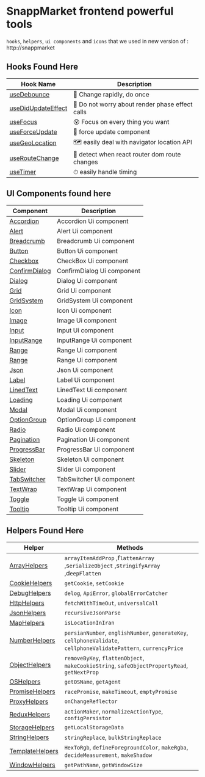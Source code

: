 # SnappMarket frontend powerful tools
`hooks`, `helpers`, `ui components` and `icons` that we used in new version of : http://snappmarket

## Hooks Found Here

| Hook Name                                         |  Description                                                     |
| ------------------------------------------------- | ---------------------------------------------------------------- |
| [useDebounce](https://github.com/snappmarket/react-hooks/tree/master/packages/hooks/packages/useDebounce)               | 🔂 Change rapidly, do once                                                   |
| [useDidUpdateEffect](https://github.com/snappmarket/react-hooks/tree/master/packages/hooks/packages/useDidUpdateEffect) | 🧵 Do not worry about render phase effect calls                             |
| [useFocus](https://github.com/snappmarket/react-hooks/tree/master/packages/hooks/packages/useFocus)                     | 😵 Focus on every thing you want                                             |
| [useForceUpdate](https://github.com/snappmarket/react-hooks/tree/master/packages/hooks/packages/useForceUpdate)         | 👿 force update component                                                    |
| [useGeoLocation](https://github.com/snappmarket/react-hooks/tree/master/packages/hooks/packages/useGeoLocation)         | 🗺 easily deal with navigator location API                                  |
| [useRouteChange](https://github.com/snappmarket/react-hooks/tree/master/packages/hooks/packages/useRouteChange)         | 🏹 detect when react router dom route changes                                |
| [useTimer](https://github.com/snappmarket/react-hooks/tree/master/packages/hooks/packages/useTimer)                     | ⏱ easily handle timing                                                      |



## UI Components found here

| Component                                         |  Description                                                    |
| ------------------------------------------------- | --------------------------------------------------------------- |
| [Accordion](https://github.com/snappmarket/react-hooks/tree/master/packages/ui/packages/Accordion)                  | Accordion Ui component        |     
| [Alert](https://github.com/snappmarket/react-hooks/tree/master/packages/ui/packages/Alert)                          | Alert Ui component            | 
| [Breadcrumb](https://github.com/snappmarket/react-hooks/tree/master/packages/ui/packages/Breadcrumb)                | Breadcrumb Ui component       |     
| [Button](https://github.com/snappmarket/react-hooks/tree/master/packages/ui/packages/Button)                        | Button Ui component           | 
| [Checkbox](https://github.com/snappmarket/react-hooks/tree/master/packages/ui/packages/CheckBox)                    | CheckBox Ui component         |     
| [ConfirmDialog](https://github.com/snappmarket/react-hooks/tree/master/packages/ui/packages/ConfirmDialog)          | ConfirmDialog Ui component    |         
| [Dialog](https://github.com/snappmarket/react-hooks/tree/master/packages/ui/packages/Dialog)                        | Dialog Ui component           | 
| [Grid](https://github.com/snappmarket/react-hooks/tree/master/packages/ui/packages/Grid)                            | Grid Ui component             | 
| [GridSystem](https://github.com/snappmarket/react-hooks/tree/master/packages/ui/packages/GridSystem)                | GridSystem Ui component       |     
| [Icon](https://github.com/snappmarket/react-hooks/tree/master/packages/ui/packages/Icon)                            | Icon Ui component             | 
| [Image](https://github.com/snappmarket/react-hooks/tree/master/packages/ui/packages/Image)                          | Image Ui component            | 
| [Input](https://github.com/snappmarket/react-hooks/tree/master/packages/ui/packages/Input)                          | Input Ui component            | 
| [InputRange](https://github.com/snappmarket/react-hooks/tree/master/packages/ui/packages/InputRange)                | InputRange Ui component       |     
| [Range](https://github.com/snappmarket/react-hooks/tree/master/packages/ui/packages/Range)                          | Range Ui component            | 
| [Range](https://github.com/snappmarket/react-hooks/tree/master/packages/ui/packages/Range)                          | Range Ui component            | 
| [Json](https://github.com/snappmarket/react-hooks/tree/master/packages/ui/packages/Json)                            | Json Ui component             | 
| [Label](https://github.com/snappmarket/react-hooks/tree/master/packages/ui/packages/Label)                          | Label Ui component            | 
| [LinedText](https://github.com/snappmarket/react-hooks/tree/master/packages/ui/packages/LinedText)                  | LinedText Ui component        |     
| [Loading](https://github.com/snappmarket/react-hooks/tree/master/packages/ui/packages/Loading)                      | Loading Ui component          |     
| [Modal](https://github.com/snappmarket/react-hooks/tree/master/packages/ui/packages/Modal)                          | Modal Ui component            | 
| [OptionGroup](https://github.com/snappmarket/react-hooks/tree/master/packages/ui/packages/OptionGroup)              | OptionGroup Ui component      |         
| [Radio](https://github.com/snappmarket/react-hooks/tree/master/packages/ui/packages/Radio)                          | Radio Ui component            | 
| [Pagination](https://github.com/snappmarket/react-hooks/tree/master/packages/ui/packages/Pagination)                | Pagination Ui component       |     
| [ProgressBar](https://github.com/snappmarket/react-hooks/tree/master/packages/ui/packages/ProgressBar)              | ProgressBar Ui component      |         
| [Skeleton](https://github.com/snappmarket/react-hooks/tree/master/packages/ui/packages/Skeleton)                    | Skeleton Ui component         |     
| [Slider](https://github.com/snappmarket/react-hooks/tree/master/packages/ui/packages/Slider)                        | Slider Ui component           | 
| [TabSwitcher](https://github.com/snappmarket/react-hooks/tree/master/packages/ui/packages/TabSwitcher)              | TabSwitcher Ui component      |         
| [TextWrap](https://github.com/snappmarket/react-hooks/tree/master/packages/ui/packages/TextWrap)                    | TextWrap Ui component         |     
| [Toggle](https://github.com/snappmarket/react-hooks/tree/master/packages/ui/packages/Toggle)                        | Toggle Ui component           | 
| [Tooltip](https://github.com/snappmarket/react-hooks/tree/master/packages/ui/packages/Tooltip)                      | Tooltip Ui component          |     


## Helpers Found Here

| Helper                                                                                                                | Methods |
| --------------------------------------------------------------------------------------------------------------------- | -------- | 
| [ArrayHelpers](https://github.com/snappmarket/react-hooks/tree/master/packages/helpers/packages/ArrayHelpers)         | `arrayItemAddProp` ,f`lattenArray` ,s`erializeObject` ,s`tringifyArray` ,d`eepFlatten`   |
| [CookieHelpers](https://github.com/snappmarket/react-hooks/tree/master/packages/helpers/packages/CookieHelpers)       | `getCookie`, `setCookie`   |  
| [DebugHelpers](https://github.com/snappmarket/react-hooks/tree/master/packages/helpers/packages/DebugHelpers)         | `delog`, `ApiError`, `globalErrorCatcher`    |  
| [HttpHelpers](https://github.com/snappmarket/react-hooks/tree/master/packages/helpers/packages/HttpHelpers)           | `fetchWithTimeOut`, `universalCall`   |  
| [JsonHelpers](https://github.com/snappmarket/react-hooks/tree/master/packages/helpers/packages/JsonHelpers)           | `recursiveJsonParse` |  
| [MapHelpers](https://github.com/snappmarket/react-hooks/tree/master/packages/helpers/packages/MapHelpers)             | `isLocationInIran`    | 
| [NumberHelpers](https://github.com/snappmarket/react-hooks/tree/master/packages/helpers/packages/NumberHelpers)       | `persianNumber`, `englishNumber`, `generateKey`, `cellphoneValidate`, `cellphoneValidatePattern`, `currencyPrice`  | 
| [ObjectHelpers](https://github.com/snappmarket/react-hooks/tree/master/packages/helpers/packages/ObjectHelpers)       | `removeByKey`, `flattenObject`, `makeCookieString`, `safeObjectPropertyRead`, `getNextProp`   | 
| [OSHelpers](https://github.com/snappmarket/react-hooks/tree/master/packages/helpers/packages/OSHelpers)               | `getOSName`, `getAgent` | 
| [PromiseHelpers](https://github.com/snappmarket/react-hooks/tree/master/packages/helpers/packages/PromiseHelpers)     | `racePromise`, `makeTimeout`, `emptyPromise`  | 
| [ProxyHelpers](https://github.com/snappmarket/react-hooks/tree/master/packages/helpers/packages/ProxyHelpers)         | `onChangeReflector` | 
| [ReduxHelpers](https://github.com/snappmarket/react-hooks/tree/master/packages/helpers/packages/ReduxHelpers)         | `actionMaker`, `normalizeActionType`, `configPersistor`   | 
| [StorageHelpers](https://github.com/snappmarket/react-hooks/tree/master/packages/helpers/packages/StorageHelpers)     | `getLocalStorageData` |  
| [StringHelpers](https://github.com/snappmarket/react-hooks/tree/master/packages/helpers/packages/StringHelpers)       | `stringReplace`, `bulkStringReplace` | 
| [TemplateHelpers](https://github.com/snappmarket/react-hooks/tree/master/packages/helpers/packages/TemplateHelpers)   | `HexToRgb`, `defineForegroundColor`, `makeRgba`, `decideMeasurement`, `makeShadow`  | 
| [WindowHelpers](https://github.com/snappmarket/react-hooks/tree/master/packages/helpers/packages/WindowHelpers)       | `getPathName`, `getWindowSize`    | 

